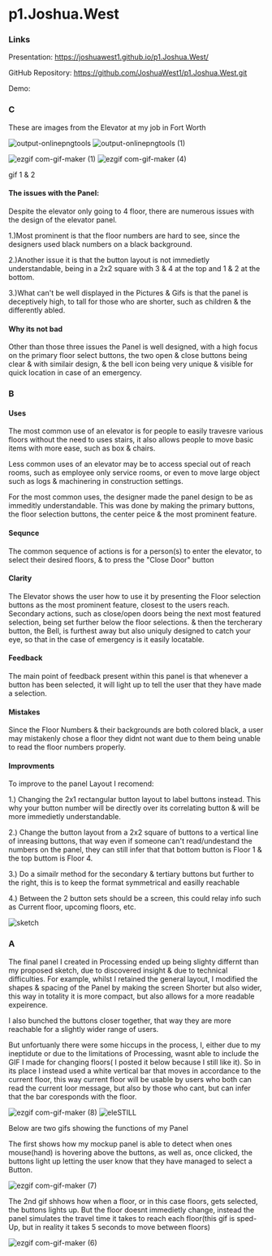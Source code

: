 # p1.Joshua.West
### Links

Presentation: https://joshuawest1.github.io/p1.Joshua.West/

GitHub Repository: https://github.com/JoshuaWest1/p1.Joshua.West.git

Demo:


### C

These are images from the Elevator at my job in Fort Worth 

![output-onlinepngtools](https://user-images.githubusercontent.com/99363239/192914724-e7fcd9c2-571e-40fe-8f60-02a278bf6815.png)
![output-onlinepngtools (1)](https://user-images.githubusercontent.com/99363239/192915004-5f21b39b-be91-44d1-9bc9-6ed07f33c69f.png)

![ezgif com-gif-maker (1)](https://user-images.githubusercontent.com/99363239/192916133-3d9352f4-60ad-47d5-82e5-324107d95644.gif)
![ezgif com-gif-maker (4)](https://user-images.githubusercontent.com/99363239/192916691-f2f46386-1815-40fd-9e55-b8a289c58fda.gif)



gif 1 & 2

#### The issues with the Panel:

Despite the elevator only going to 4 floor, there are numerous issues with the design of the elevator panel.

1.)Most prominent is that the floor numbers are hard to see, since the designers used black numbers on a black background.

2.)Another issue it is that the button layout is not immedietly understandable, being in a 2x2 square with 3 & 4 at the top and 1 & 2 at the bottom.

3.)What can't be well displayed in the Pictures & Gifs is that the panel is deceptively high, to tall for those who are shorter, such as children & the differently abled.


#### Why its not bad

Other than those three issues the Panel is well designed, with a high focus on the primary floor select buttons, the two open & close buttons being clear & with similair design, & the bell icon being very unique & visible for quick location in case of an emergency.


### B
#### Uses

The most common use of an elevator is for people to easily travesre various floors without the need to uses stairs, it also allows people to move basic items with more ease, such as box & chairs.

Less common uses of an elevator may be to access special out of reach rooms, such as employee only service rooms, or even to move large object such as logs & machinering in construction settings.

For the most common uses, the designer made the panel design to be as immeditly understandable. This was done by making the primary buttons, the floor selection buttons, the center peice & the most prominent feature.

#### Sequnce
The common sequence of actions is for a person(s) to enter the elevator, to select their desired floors, & to press the "Close Door" button

#### Clarity
The Elevator shows the user how to use it by presenting the Floor selection buttons as the most prominent feature, closest to the users reach.
Secondary actions, such as close/open doors being the next most featured selection, being set further below the floor selections. & then the tercherary button, the Bell, is furthest away but also uniquly designed to catch your eye, so that in the case of emergency is it easily locatable.

#### Feedback
The main point of feedback present within this panel is that whenever a button has been selected, it will light up to tell the user that they have made a selection.

#### Mistakes
Since the Floor Numbers & their backgrounds are both colored black, a user may mistakenly chose a floor they didnt not want due to them being unable to read the floor numbers properly.

#### Improvments
To improve to the panel Layout I recomend:

1.) Changing the 2x1 rectangular button layout to label buttons instead. This why your button number will be directly over its correlating button & will be more immedietly understandable.

2.) Change the button layout from a 2x2 square of buttons to a vertical line of inreasing buttons, that way even if someone can't read/undestand the numbers on the panel, they can still infer that that bottom button is Floor 1 & the top buttom is Floor 4.

3.) Do a simailr method for the secondary & tertiary buttons but further to the right, this is to keep the format symmetrical and easilly reachable

4.) Between the 2 button sets should be a screen, this could relay info such as Current floor, upcoming floors, etc.

![sketch](https://user-images.githubusercontent.com/99363239/192919089-d05762c2-7c27-4abe-bcb0-1758e5765fb2.png)

### A
The final panel I created in Processing ended up being slighty differnt than my proposed sketch, due to discovered insight & due to technical difficulties.
For example, whilst I retained the general layout, I modified the shapes & spacing of the Panel by making the screen Shorter but also wider, this way in totality it is more compact, but also allows for a more readable expeirence.

I also bunched the buttons closer together, that way they are more reachable for a slightly wider range of users.

But unfortuanly there were some hiccups in the process, I, either due to my ineptidute or due to the limitations of Processing, wasnt able to include the GIF I made for changing floors( I posted it below because I still like it). So in its place I instead used a white vertical bar that moves in accordance to the current floor, this way current floor will be usable by users who both can read the current loor message, but also by those who cant, but can infer that the bar coresponds with the floor.

![ezgif com-gif-maker (8)](https://user-images.githubusercontent.com/99363239/192927965-505dc842-dcef-43e6-a1eb-c424a9fbcbec.gif)
![eleSTILL](https://user-images.githubusercontent.com/99363239/192926323-a060239a-f61f-428b-a4d8-56b431c7a520.PNG)




Below are two gifs showing the functions of my Panel

The first shows how my mockup panel is able to detect when ones mouse(hand) is hovering above the buttons, as well as, once clicked, the buttons light up letting the user know that they have managed to select a Button.

![ezgif com-gif-maker (7)](https://user-images.githubusercontent.com/99363239/192922406-97863831-70df-4dae-a9b3-73260ceb5a13.gif)

The 2nd gif shhows how when a floor, or in this case floors, gets selected, the buttons lights up. But the floor doesnt immedietly change, instead the panel simulates the travel time it takes to reach each floor(this gif is sped-Up, but in reality it takes 5 seconds to move between floors)

![ezgif com-gif-maker (6)](https://user-images.githubusercontent.com/99363239/192921979-c98aafbf-2403-404f-8b35-c28978898333.gif)


